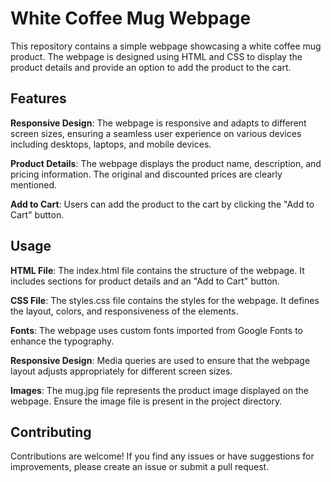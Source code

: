 # White Coffee Mug Webpage

This repository contains a simple webpage showcasing a white coffee mug product. The webpage is designed using HTML and CSS to display the product details and provide an option to add the product to the cart.

## Features

**Responsive Design**: The webpage is responsive and adapts to different screen sizes, ensuring a seamless user experience on various devices including desktops, laptops, and mobile devices.

**Product Details**: The webpage displays the product name, description, and pricing information. The original and discounted prices are clearly mentioned.

**Add to Cart**: Users can add the product to the cart by clicking the "Add to Cart" button.

## Usage

**HTML File**: The index.html file contains the structure of the webpage. It includes sections for product details and an "Add to Cart" button.

**CSS File**: The styles.css file contains the styles for the webpage. It defines the layout, colors, and responsiveness of the elements.

**Fonts**: The webpage uses custom fonts imported from Google Fonts to enhance the typography.

**Responsive Design**: Media queries are used to ensure that the webpage layout adjusts appropriately for different screen sizes.

**Images**: The mug.jpg file represents the product image displayed on the webpage. Ensure the image file is present in the project directory.

## Contributing
Contributions are welcome! If you find any issues or have suggestions for improvements, please create an issue or submit a pull request.
